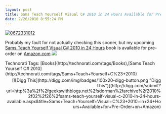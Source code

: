 ```yaml
---
layout: post
title: Sams Teach Yourself Visual C# 2010 in 24 Hours Available for Pre-Order on Amazon
date: 2/26/2010 8:55:24 PM
---
```


[![0672331012](http://gwb.blob.core.windows.net/sdorman/WindowsLiveWriter/SamsTeachYourselfVisualC2010in24HoursAva_12632/0672331012_3.jpg "0672331012")](http://www.amazon.com/gp/product/0672331012?ie=UTF8&tag=scotdorm-20&linkCode=as2&camp=1789&creative=9325&creativeASIN=0672331012) 

Probably my fault for not actually checking this sooner, but my upcoming<u> Sams Teach Yourself Visual C# 2010 in 24 Hours</u> book is available for pre-order on [Amazon.com](http://www.amazon.com/gp/product/0672331012?ie=UTF8&tag=scotdorm-20&linkCode=as2&camp=1789&creative=9325&creativeASIN=0672331012).![](http://www.assoc-amazon.com/e/ir?t=scotdorm-20&l=as2&o=1&a=0672331012)

  <div style="padding-bottom: 0px; margin: 0px; padding-left: 0px; padding-right: 0px; display: inline; float: none; padding-top: 0px" id="scid:0767317B-992E-4b12-91E0-4F059A8CECA8:ee258399-7174-48bc-871d-dfc9011d2c3b" class="wlWriterSmartContent">Technorati Tags: [Books](http://technorati.com/tags/Books),[Sams Teach Yourself C# 2010](http://technorati.com/tags/Sams+Teach+Yourself+C%23+2010)</div><div class="wlWriterHeaderFooter" style="text-align:right; margin:0px; padding:4px 0px 4px 0px;">[![Digg This](http://digg.com/img/badges/100x20-digg-button.png "Digg This")](http://digg.com/submit?url=http%3a%2f%2fgeekswithblogs.net%2fsdorman%2farchive%2f2010%2f02%2f26%2fsams-teach-yourself-visual-c-2010-in-24-hours-available.aspx&title=Sams+Teach+Yourself+Visual+C%23+2010+in+24+Hours+Available+for+Pre-Order+on+Amazon)</div>

